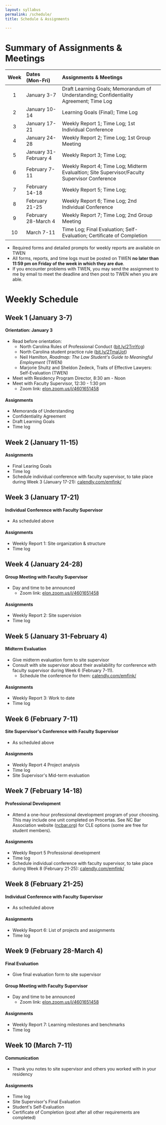 ```yaml
---
layout: syllabus 
permalink: /schedule/
title: Schedule & Assignments
  
---
```



# Summary of Assignments & Meetings

 Week | Dates (Mon-Fri)  | Assignments & Meetings 
:----:|:------------|:---------------------
 1    | January 3-7  | Draft Learning Goals; Memorandum of Understanding; Confidentiality Agreement; Time Log
 2    | January 10-14 | Learning Goals (Final); Time Log
 3    | January 17-21 | Weekly Report 1; Time Log; 1st Individual Conference 
 4    | January 24-28  | Weekly Report 2; Time Log; 1st Group Meeting 
 5    | January 31-February 4 | Weekly Report 3; Time Log;
 6    | February 7-11 | Weekly Report 4; Time Log; Midterm Evalualtion; Site Supervisor/Faculty Supervisor Conference
 7    | February 14-18 | Weekly Report 5; Time Log;
 8    | February 21-25 | Weekly Report 6; Time Log; 2nd Individual Conference
 9    | February 28-March 4    | Weekly Report 7; Time Log; 2nd Group Meeting 
 10   | March 7-11   | Time Log; Final Evaluation; Self-Evaluation; Certificate of Completion

- Required forms and detailed prompts for weekly reports are available on TWEN
- All forms, reports, and time logs must be posted on TWEN **no later than 11:59 pm on Friday of the week in which they are due**. 
- If you encounter problems with TWEN, you may send the assignment to me by email to meet the deadline and then post to TWEN when you are able.

# Weekly Schedule 

## Week 1 (January 3-7)

#### Orientation: January 3

- Read before orientation: 
    - North Carolina Rules of Professional Conduct ([bit.ly/2TrnYcg](http://bit.ly/2TrnYcg))
    - North Carolina student practice rule ([bit.ly/2TmaUot](http://bit.ly/2TmaUot))
    - Neil Hamilton, _Roadmap: The Law Student's Guide to Meaningful Employment_ (TWEN)
    - Marjorie Shultz and Sheldon Zedeck, Traits of Effective Lawyers: Self-Evaluation (TWEN)
- Meet with Residency Program Director, 8:30 am - Noon
- Meet with Faculty Supervisor, 12:30 - 1:30 pm
    - Zoom link: [elon.zoom.us/j/4601651458](https://elon.zoom.us/j/4601651458)

#### Assignments

- Memoranda of Understanding 
- Confidentiality Agreement 
- Draft Learning Goals
- Time log

## Week 2 (January 11-15)

#### Assignments

- Final Learing Goals
- Time log
- Schedule individual conference with faculty supervisor, to take place during Week 3 (January 17-21): [calendly.com/emfink/](https://calendly.com/emfink/) 


## Week 3 (January 17-21)

#### Individual Conference with Faculty Supervisor

- As scheduled above

#### Assignments

- Weekly Report 1: Site organization & structure
- Time log

## Week 4 (January 24-28)


#### Group Meeting with Faculty Supervisor

- Day and time to be announced
    - Zoom link:  [elon.zoom.us/j/4601651458](https://elon.zoom.us/j/4601651458)

#### Assignments

- Weekly Report 2: Site supervision 
- Time log 

## Week 5 (January 31-February 4)

#### Midterm Evaluation 

- Give midterm evaluation form to site supervisor
- Consult with site supervisor about their availability for conference with faculty supervisor during Week 6 (February 7-11). 
    - Schedule the conference for them: [calendly.com/emfink/](https://calendly.com/emfink/)

#### Assignments

- Weekly Report 3: Work to date
- Time log 

## Week 6 (February 7-11)

#### Site Supervisor's Conference with Faculty Supervisor 

- As scheduled above 

#### Assignments

- Weekly Report 4 Project analysis
- Time log 
- Site Supervisor's Mid-term evaluation 

## Week 7 (February 14-18)

#### Professional Development 

- Attend a one-hour professional development program of your choosing. This may include one unit completed on Procertas. See NC Bar Association website ([ncbar.org](https://ncbar.org)) for CLE options (some are free for student members). 

#### Assignments

- Weekly Report 5 Professional development
- Time log 
- Schedule individual conference with faculty supervisor, to take place during Week 8 (February 21-25): [calendly.com/emfink/](https://calendly.com/emfink/) 

## Week 8 (February 21-25)

#### Individual Conference with Faculty Supervisor

- As scheduled above

#### Assignments

- Weekly Report 6: List of projects and assignments
- Time log 

## Week 9 (February 28-March 4)

#### Final Evaluation 

- Give final evaluation form to site supervisor

#### Group Meeting with Faculty Supervisor

- Day and time to be announced
    - Zoom link:  [elon.zoom.us/j/4601651458](https://elon.zoom.us/j/4601651458)

#### Assignments

- Weekly Report 7: Learning milestones and benchmarks 
- Time log 

## Week 10 (March 7-11)

#### Communication 

- Thank you notes to site supervisor and others you worked with in your residency

#### Assignments

- Time log 
- Site Supervisor's Final Evaluation 
- Student's Self-Evaluation
- Certificate of Completion (post after all other requirements are completed)